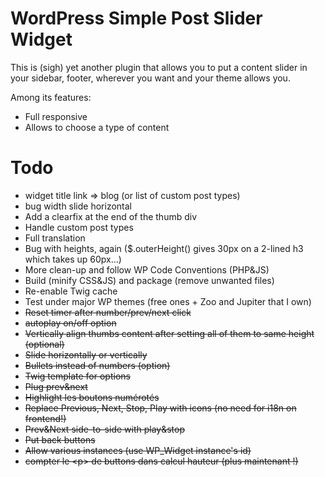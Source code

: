 # WordPress Simple Post Slider Widget

This is (sigh) yet another plugin that allows you to put a content slider in your sidebar, footer, wherever you want and your theme allows you.

Among its features:
- Full responsive
- Allows to choose a type of content

# Todo

- widget title link => blog (or list of custom post types)
- bug width slide horizontal
- Add a clearfix at the end of the thumb div
- Handle custom post types
- Full translation
- Bug with heights, again ($.outerHeight() gives 30px on a 2-lined h3 which takes up 60px...)
- More clean-up and follow WP Code Conventions (PHP&JS)
- Build (minify CSS&JS) and package (remove unwanted files)
- Re-enable Twig cache
- Test under major WP themes (free ones + Zoo and Jupiter that I own)
- ~~Reset timer after number/prev/next click~~
- ~~autoplay on/off option~~
- ~~Vertically align thumbs content after setting all of them to same height (optional)~~
- ~~Slide horizontally or vertically~~
- ~~Bullets instead of numbers (option)~~
- ~~Twig template for options~~
- ~~Plug prev&next~~
- ~~Highlight les boutons numérotés~~
- ~~Replace Previous, Next, Stop, Play with icons (no need for i18n on frontend!)~~
- ~~Prev&Next side-to-side with play&stop~~
- ~~Put back buttons~~
- ~~Allow various instances (use WP_Widget instance's id)~~
- ~~compter le &lt;p&gt; de buttons dans calcul hauteur (plus maintenant !)~~

